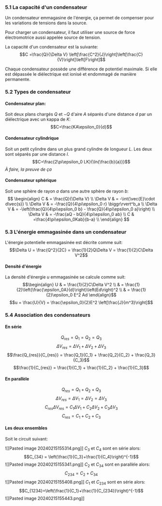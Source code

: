 ### 5.1 La capacité d'un condensateur
Un condensateur emmagasine de l'énergie, ça permet de compenser pour les variations de tensions dans la source.

Pour charger un condensateur, il faut utiliser une source de force électromotrice aussi appelée source de tension.

La capacité d'un condensateur est la suivante:
$$C =\frac{Q}{\Delta V} \left[\frac{C^2}{J}\right]\left[\frac{C}{V}\right]\left[F\right]$$

Chaque condensateur possède une différence de potentiel maximale. Si elle est dépassée le diélectrique est ionisé et endommagé de manière permanente.
### 5.2 Types de condensateur
#### Condensateur plan: 
Soit deux plans chargés $Q$ et $-Q$ d'aire $A$ séparés d'une distance $d$ par un diélectrique avec un kappa de $K$:
$$C=\frac{KA\epsilon_0}{d}$$
#### Condensateur cylindrique
Soit un petit cylindre dans un plus grand cylindre de longueur $L$. Les deux sont séparés par une distance $l$.
$$C=\frac{2\pi\epsilon_0 LK}{\ln{\frac{b}{a}}}$$
*À faire, la preuve de ça*
#### Condensateur sphérique
Soit une sphère de rayon $a$ dans une autre sphère de rayon $b$:
$$
\begin{align}
C & = \frac{Q}{\Delta V} \\
\Delta V & = -\int{\vec{E}\cdot d\vec{s}} \\
\Delta V & = -\frac{Q}{4\pi\epsilon_0 r} \biggr\rvert^b_a \\
\Delta V & = -\left(\frac{Q}{4\pi\epsilon_0 b} - \frac{Q}{4\pi\epsilon_0 a}\right) \\
\Delta V & = -\frac{aQ - bQ}{4\pi\epsilon_0 ab} \\
C & =\frac{4\pi\epsilon_0Kab}{b-a} \\
\end{align}
$$

### 5.3 L'énergie emmagasinée dans un condensateur
L'énergie potentielle emmagasinée est décrite comme suit:
$$\Delta U = \frac{Q^2}{2C} = \frac{1}{2}Q\Delta V = \frac{1}{2}C\Delta V^2$$
#### Densité d'énergie
La densité d'énergie $u$ emmagasinée se calcule comme suit:
$$\begin{align}
U & = \frac{1}{2}C\Delta V^2 \\
  & = \frac{1}{2}\left(\frac{\epsilon_0A}{d}\right)\left(Ed\right)^2 \\
  & = \frac{1}{2}\epsilon_0 E^2 Ad
\end{align}$$
$$u = \frac{U}{V} = \frac{\epsilon_0}{2}E^2 \left[\frac{J}{m^3}\right]$$
### 5.4 Association des condensateurs
#### En série
$$Q_{res} = Q_1 = Q_2 = Q_3 $$
$$\Delta V_{res} = \Delta V_1 + \Delta V_2 + \Delta V_3$$
$$\frac{Q_{res}}{C_{res}} = \frac{Q_1}{C_1} + \frac{Q_2}{C_2} + \frac{Q_3}{C_3}$$
$$\frac{1}{C_{res}} = \frac{1}{C_1} + \frac{1}{C_2} + \frac{1}{C_3}$$
#### En parallèle
$$Q_{res} = Q_1 + Q_2 + Q_3$$
$$\Delta V_{res} = \Delta V_1 = \Delta V_2 = \Delta V_3$$
$$C_{res}\Delta V_{res} = C_1\Delta V_1 + C_2\Delta V_2 + C_3\Delta V_3$$
$$C_{res} = C_1 + C_2 + C_3$$
#### Les deux ensembles
Soit le circuit suivant:

![[Pasted image 20240215155314.png]]
$C_3$ et $C_4$ sont en série alors:
$$C_{34} = \left(\frac{1}{C_3}+\frac{1}{C_4}\right)^{-1}$$
![[Pasted image 20240215155341.png]]
$C_2$ et $C_{34}$ sont en parallèle alors:
$$C_{234} = C_2 + C_{34}$$
![[Pasted image 20240215155408.png]]
$C_1$ et $C_{234}$ sont en série alors:
$$C_{1234}=\left(\frac{1}{C_1}+\frac{1}{C_{234}}\right)^{-1}$$
![[Pasted image 20240215155443.png]]
